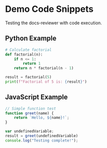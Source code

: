 # Demo Code Snippets

Testing the docs-reviewer with code execution.

## Python Example

```python
# Calculate factorial
def factorial(n):
    if n <= 1:
        return 1
    return n * factorial(n - 1)

result = factorial(5)
print(f"Factorial of 5 is: {result}")
```

## JavaScript Example

```javascript
// Simple function test
function greet(name) {
    return `Hello, ${name}!`;
}

var undefinedVariable;
result = greet(undefinedVariable)
console.log("Testing complete!");
```
